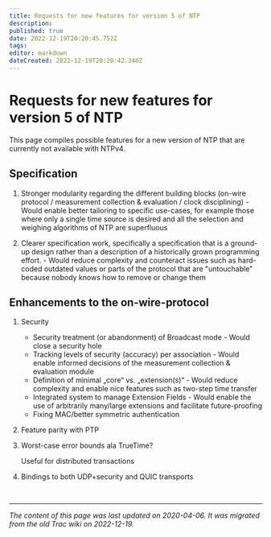 ```yaml
---
title: Requests for new features for version 5 of NTP
description: 
published: true
date: 2022-12-19T20:20:45.752Z
tags: 
editor: markdown
dateCreated: 2022-12-19T20:20:42.346Z
---
```


# Requests for new features for version 5 of NTP
 This page compiles possible features for a new version of NTP that are currently not available with NTPv4.

## Specification

1. Stronger modularity regarding the different building blocks (on-wire protocol / measurement collection & evaluation / clock disciplining)
         -   Would enable better tailoring to specific use-cases, for example those where only a single time source is desired and all the selection and weighing algorithms of NTP are superfluous 

2. Clearer specification work, specifically a specification that is a ground-up design rather than a description of a historically grown programming effort.
        -    Would reduce complexity and counteract issues such as hard-coded outdated values or parts of the protocol that are "untouchable" because nobody knows how to remove or change them 

## Enhancements to the on-wire-protocol

1. Security
     -    Security treatment (or abandonment) of Broadcast mode
        -     Would close a security hole 
     -   Tracking levels of security (accuracy) per association
        -    Would enable informed decisions of the measurement collection & evaluation module 
     -   Definition of minimal „core“ vs. „extension(s)“
        -    Would reduce complexity and enable nice features such as two-step time transfer 
     -   Integrated system to manage Extension Fields
        -    Would enable the use of arbitrarily many/large extensions and facilitate future-proofing 
     -   Fixing MAC/better symmetric authentication 

2. Feature parity with PTP

3. Worst-case error bounds ala TrueTime?

    Useful for distributed transactions 

4. Bindings to both UDP+security and QUIC transports 


&nbsp;
&nbsp;
&nbsp;

---

*The content of this page was last updated on 2020-04-06. It was migrated from the old Trac wiki on 2022-12-19.*